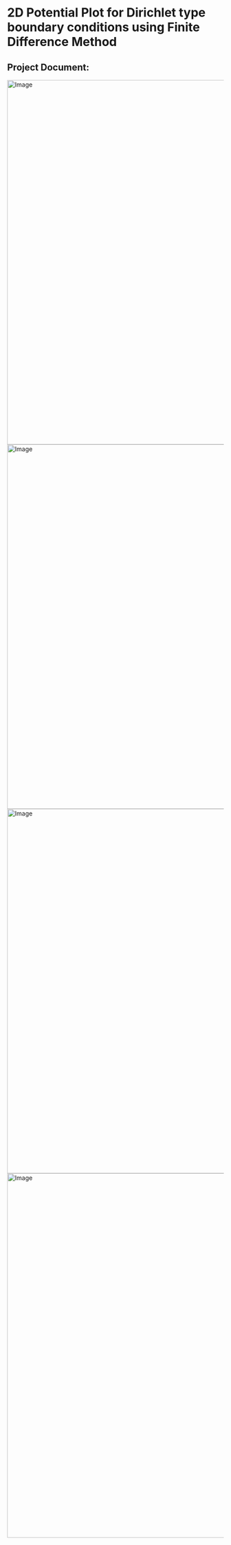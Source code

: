 # 2‭D Potential Plot for Dirichlet type boundary conditions‬‭ using Finite Difference Method‬

## Project Document:
<img width="600" height="848" alt="Image" src="https://github.com/user-attachments/assets/68162b88-ca39-46a0-b2da-946e21fd4f8d" />
<img width="600" height="848" alt="Image" src="https://github.com/user-attachments/assets/6112563b-f3ff-45b4-9f64-467d9d66cf29" />
<img width="600" height="848" alt="Image" src="https://github.com/user-attachments/assets/9aba771a-8df4-4580-9795-9742374d681c" />
<img width="600" height="848" alt="Image" src="https://github.com/user-attachments/assets/3b9aa544-e939-43f5-86df-a0d13df3f36d" />
